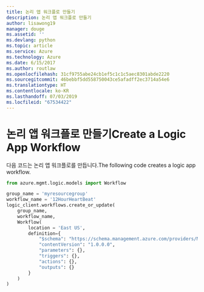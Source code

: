 ```yaml
---
title: 논리 앱 워크플로 만들기
description: 논리 앱 워크플로 만들기
author: lisawong19
manager: douge
ms.assetid: ''
ms.devlang: python
ms.topic: article
ms.service: Azure
ms.technology: Azure
ms.date: 6/15/2017
ms.author: routlaw
ms.openlocfilehash: 31cf9755abe24cb1ef5c1c1c5aec8301abde2220
ms.sourcegitcommit: 46bebbf5dd558750043ce5afadff2ec3714a54e6
ms.translationtype: HT
ms.contentlocale: ko-KR
ms.lasthandoff: 07/03/2019
ms.locfileid: "67534422"
---
```

# <a name="create-a-logic-app-workflow"></a><span data-ttu-id="9b2a4-103">논리 앱 워크플로 만들기</span><span class="sxs-lookup"><span data-stu-id="9b2a4-103">Create a Logic App Workflow</span></span>

<span data-ttu-id="9b2a4-104">다음 코드는 논리 앱 워크플로를 만듭니다.</span><span class="sxs-lookup"><span data-stu-id="9b2a4-104">The following code creates a logic app workflow.</span></span>

```python
from azure.mgmt.logic.models import Workflow

group_name = 'myresourcegroup'
workflow_name = '12HourHeartBeat'
logic_client.workflows.create_or_update(
    group_name,
    workflow_name,
    Workflow(
        location = 'East US',
        definition={
            "$schema": "https://schema.management.azure.com/providers/Microsoft.Logic/schemas/2016-06-01/workflowdefinition.json#",
            "contentVersion": "1.0.0.0",
            "parameters": {},
            "triggers": {},
            "actions": {},
            "outputs": {}
        }
    )
)
```

